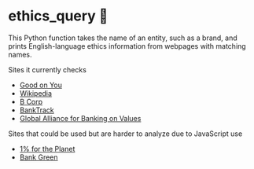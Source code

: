 # ethics_query 🔎
 
This Python function takes the name of an entity, such as a brand, and prints English-language ethics information from webpages with matching names.

Sites it currently checks
- [Good on You](https://directory.goodonyou.eco/)
- [Wikipedia](https://en.wikipedia.org/)
- [B Corp](https://bcorporation.net/directory)
- [BankTrack](https://www.banktrack.org/)
- [Global Alliance for Banking on Values](https://www.gabv.org)

Sites that could be used but are harder to analyze due to JavaScript use
- [1% for the Planet](https://directories.onepercentfortheplanet.org/)
- [Bank Green](https://bank.green/)

